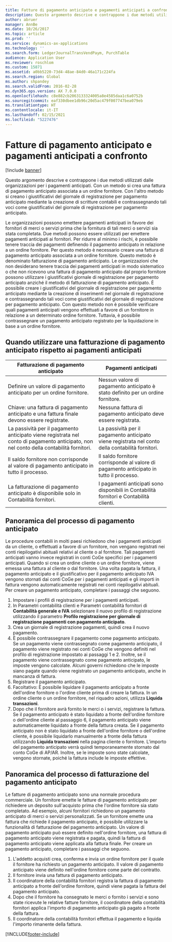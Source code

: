 ```yaml
---
title: Fatture di pagamento anticipato e pagamenti anticipati a confronto
description: Questo argomento descrive e contrappone i due metodi utilizzati dalle organizzazioni per i pagamenti anticipati. Con un metodo si crea una fattura di pagamento anticipato associata a un ordine fornitore. Con l'altro metodo si creano i giustificativi del giornale di registrazione per pagamento anticipato mediante la creazione di scritture contabili e contrassegnando tali voci come giustificativi del giornale di registrazione per pagamento anticipato.
author: abruer
manager: AnnBe
ms.date: 10/26/2017
ms.topic: article
ms.prod: ''
ms.service: dynamics-ax-applications
ms.technology: ''
ms.search.form: LedgerJournalTransVendPaym, PurchTable
audience: Application User
ms.reviewer: roschlom
ms.custom: 15871
ms.assetid: a0bb5220-73d4-48ae-84d0-46a171c224fa
ms.search.region: Global
ms.author: shpandey
ms.search.validFrom: 2016-02-28
ms.dyn365.ops.version: AX 7.0.0
ms.openlocfilehash: c8e882cb2063133324005a8e4585daa1c6a0752b
ms.sourcegitcommit: eaf330dbee1db96c20d5ac479f007747bea079eb
ms.translationtype: HT
ms.contentlocale: it-IT
ms.lasthandoff: 02/15/2021
ms.locfileid: "5227476"
---
```

# <a name="prepayment-invoices-vs-prepayments"></a>Fatture di pagamento anticipato e pagamenti anticipati a confronto

[!include [banner](../includes/banner.md)]

Questo argomento descrive e contrappone i due metodi utilizzati dalle organizzazioni per i pagamenti anticipati. Con un metodo si crea una fattura di pagamento anticipato associata a un ordine fornitore. Con l'altro metodo si creano i giustificativi del giornale di registrazione per pagamento anticipato mediante la creazione di scritture contabili e contrassegnando tali voci come giustificativi del giornale di registrazione per pagamento anticipato.

Le organizzazioni possono emettere pagamenti anticipati in favore dei fornitori di merci o servizi prima che la fornitura di tali merci o servizi sia stata completata. Due metodi possono essere utilizzati per emettere pagamenti anticipati ai fornitori. Per ridurre al minimo i rischi, è possibile tenere traccia dei pagamenti definendo il pagamento anticipato in relazione a un ordine fornitore. Per questo metodo è necessario creare una fattura di pagamento anticipato associata a un ordine fornitore. Questo metodo è denominato fatturazione di pagamento anticipato. Le organizzazioni che non desiderano tenere traccia dei pagamenti anticipati in modo sistematico o che non ricevono una fattura di pagamento anticipato dal proprio fornitore possono utilizzare i giustificativi giornale di registrazione per pagamento anticipato anziché il metodo di fatturazione di pagamento anticipato. È possibile creare i giustificativi del giornale di registrazione per pagamento anticipato mediante la creazione di inserimenti nel giornale di registrazione e contrassegnando tali voci come giustificativi del giornale di registrazione per pagamento anticipato. Con questo metodo non è possibile verificare quali pagamenti anticipati vengono effettuati a favore di un fornitore in relazione a un determinato ordine fornitore. Tuttavia, è possibile contrassegnare un pagamento anticipato registrato per la liquidazione in base a un ordine fornitore.

## <a name="when-to-use-prepayment-invoicing-vs-prepayments"></a>Quando utilizzare una fatturazione di pagamento anticipato rispetto ai pagamenti anticipati

| Fatturazione di pagamento anticipato                                                                | Pagamenti anticipati                                                              |
|-------------------------------------------------------------------------------------|--------------------------------------------------------------------------|
| Definire un valore di pagamento anticipato per un ordine fornitore.                                    | Nessun valore di pagamento anticipato è stato definito per un ordine fornitore.                    |
| Chiave: una fattura di pagamento anticipato e una fattura finale devono essere registrate.                       | Nessuna fattura di pagamento anticipato deve essere registrata.                                    |
| La passività per il pagamento anticipato viene registrata nel conto di pagamento anticipato, non nel conto della contabilità fornitori. | La passività per il pagamento anticipato viene registrata nel conto della contabilità fornitori.                  |
| Il saldo fornitore non corrisponde al valore di pagamento anticipato in tutto il processo.     | Il saldo fornitore corrisponde al valore di pagamento anticipato in tutto il processo. |
| La fatturazione di pagamento anticipato è disponibile solo in Contabilità fornitori.                         | I pagamenti anticipati sono disponibili in Contabilità fornitori e Contabilità clienti.    |

## <a name="overview-of-the-prepayment-process"></a>Panoramica del processo di pagamento anticipato
Le procedure contabili in molti paesi richiedono che i pagamenti anticipati da un cliente, o effettuati a favore di un fornitore, non vengano registrati nei conti riepilogativi abituali relativi al cliente o al fornitore. Tali pagamenti anticipati vanno invece registrati in conti CoGe specifici per i pagamenti anticipati. Quando si crea un ordine cliente o un ordine fornitore, viene emessa una fattura al cliente o dal fornitore. Una volta pagata la fattura, il pagamento anticipato e il giustificativo per il pagamento anticipato IVA vengono stornati dai conti CoGe per i pagamenti anticipati e gli importi in fattura vengono automaticamente registrati nei conti riepilogativi abituali. Per creare un pagamento anticipato, completare i passaggi che seguono.

1.  Impostare i profili di registrazione per i pagamenti anticipati.
2.  In Parametri contabilità clienti e Parametri contabilità fornitori di **Contabilità generale e IVA** selezionare il nuovo profilo di registrazione utilizzando il parametro **Profilo registrazione per giornale di registrazione pagamenti con pagamento anticipato**.
3.  Crea un giornale di registrazione pagamenti, quindi crea il nuovo pagamento.
4.  È possibile contrassegnare il pagamento come pagamento anticipato. Se un pagamento viene contrassegnato come pagamento anticipato, il pagamento viene registrato nei conti CoGe che vengono definiti nel profilo di registrazione impostato ai passaggi 1 e 2. Inoltre, se il pagamento viene contrassegnato come pagamento anticipato, le imposte vengono calcolate. Alcuni governi richiedono che le imposte siano pagate quando viene registrato un pagamento anticipato, anche in mancanza di fattura.
5.  Registrare il pagamento anticipato.
6.  Facoltativo: È possibile liquidare il pagamento anticipato a fronte dell'ordine fornitore o l'ordine cliente prima di creare la fattura. In un ordine cliente o un ordine fornitore, nel riquadro azioni, utilizza **Liquida transazioni**.
7.  Dopo che il fornitore avrà fornito le merci o i servizi, registrare la fattura. Se il pagamento anticipato è stato liquidato a fronte dell'ordine fornitore o dell'ordine cliente al passaggio 6, il pagamento anticipato viene automaticamente liquidato a fronte della fattura creata. Se il pagamento anticipato non è stato liquidato a fronte dell'ordine fornitore o dell'ordine cliente, è possibile liquidarlo manualmente a fronte della fattura utilizzando **Liquida transazioni** nella pagina cliente o fornitore. L'importo del pagamento anticipato verrà quindi temporaneamente stornato dal conto CoGe di AP/AR. Inoltre, se le imposte sono state calcolate, vengono stornate, poiché la fattura include le imposte effettive.

## <a name="overview-of-the-prepayment-invoicing-process"></a>Panoramica del processo di fatturazione del pagamento anticipato
Le fatture di pagamento anticipato sono una normale procedura commerciale. Un fornitore emette le fatture di pagamento anticipato per richiedere un deposito sull'acquisto prima che l'ordine fornitore sia stato completato. Ad esempio, alcuni fornitori richiedono un pagamento anticipato di merci o servizi personalizzati. Se un fornitore emette una fattura che richiede il pagamento anticipato, è possibile utilizzare la funzionalità di fatturazione del pagamento anticipato. Un valore di pagamento anticipato può essere definito nell'ordine fornitore, una fattura di pagamento anticipato viene registrata e pagata, quindi la fattura di pagamento anticipato viene applicata alla fattura finale. Per creare un pagamento anticipato, completare i passaggi che seguono.

1.  L'addetto acquisti crea, conferma e invia un ordine fornitore per il quale il fornitore ha richiesto un pagamento anticipato. Il valore di pagamento anticipato viene definito nell'ordine fornitore come parte del contratto.
2.  Il fornitore invia una fattura di pagamento anticipato.
3.  Il coordinatore della contabilità fornitori registra la fattura di pagamento anticipato a fronte dell'ordine fornitore, quindi viene pagata la fattura del pagamento anticipato.
4.  Dopo che il fornitore ha consegnato le merci o fornito i servizi e sono state ricevute le relative fatture fornitore, il coordinatore della contabilità fornitori applica l'importo di pagamento anticipato già pagato a fronte della fattura.
5.  Il coordinatore della contabilità fornitori effettua il pagamento e liquida l'importo rimanente della fattura.






[!INCLUDE[footer-include](../../includes/footer-banner.md)]